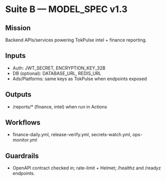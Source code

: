 # Suite B — MODEL_SPEC v1.3

## Mission
Backend APIs/services powering TokPulse intel + finance reporting.

## Inputs
- Auth: JWT_SECRET, ENCRYPTION_KEY_32B
- DB (optional): DATABASE_URL, REDIS_URL
- Ads/Platforms: same keys as TokPulse when endpoints exposed

## Outputs
- /reports/* (finance, intel) when run in Actions

## Workflows
- finance-daily.yml, release-verify.yml, secrets-watch.yml, ops-monitor.yml

## Guardrails
- OpenAPI contract checked in; rate-limit + Helmet; /healthz and /readyz endpoints.
